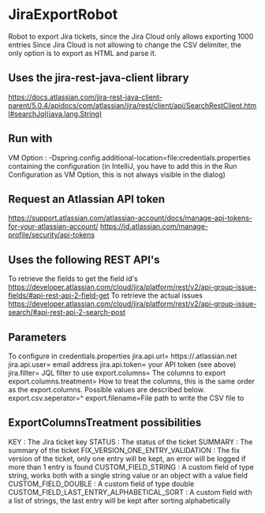 # JiraExportRobot
Robot to export Jira tickets, since the Jira Cloud only allows exporting 1000 entries
Since Jira Cloud is not allowing to change the CSV delimiter, the only option is to export as HTML and parse it.

## Uses the jira-rest-java-client library
https://docs.atlassian.com/jira-rest-java-client-parent/5.0.4/apidocs/com/atlassian/jira/rest/client/api/SearchRestClient.html#searchJql(java.lang.String)


## Run with
VM Option :
    -Dspring.config.additional-location=file:credentials.properties
containing the configuration
(in IntelliJ, you have to add this in the Run Configuration as VM Option, this is not always visible in the dialog)

## Request an Atlassian API token
https://support.atlassian.com/atlassian-account/docs/manage-api-tokens-for-your-atlassian-account/
https://id.atlassian.com/manage-profile/security/api-tokens

## Uses the following REST API's
To retrieve the fields to get the field id's
https://developer.atlassian.com/cloud/jira/platform/rest/v2/api-group-issue-fields/#api-rest-api-2-field-get
To retrieve the actual issues
https://developer.atlassian.com/cloud/jira/platform/rest/v2/api-group-issue-search/#api-rest-api-2-search-post

## Parameters
To configure in credentials.properties
jira.api.url= https://<yourcompany>.atlassian.net
jira.api.user= email address
jira.api.token= your API token (see above)
jira.filter= JQL filter to use
export.columns= The columns to export
export.columns.treatment= How to treat the columns, this is the same order as the export.columns. Possible values are described below.
export.csv.seperator=^
export.filename=File path to write the CSV file to

## ExportColumnsTreatment possibilities

KEY : The Jira ticket key
STATUS : The status of the ticket
SUMMARY : The summary of the ticket
FIX_VERSION_ONE_ENTRY_VALIDATION : The fix version of the ticket, only one entry will be kept, an error will be logged if more than 1 entry is found
CUSTOM_FIELD_STRING : A custom field of type string, works both with a single string value or an object with a value field
CUSTOM_FIELD_DOUBLE : A custom field of type double
CUSTOM_FIELD_LAST_ENTRY_ALPHABETICAL_SORT : A custom field with a list of strings, the last entry will be kept after sorting alphabetically
